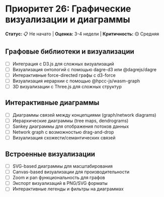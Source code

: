 # Приоритет 26: Графические визуализации и диаграммы

**Статус:** 📋 Не начато | **Оценка:** 3-4 недели | **Критичность:** 🟡 Средняя

## Графовые библиотеки и визуализации
- [ ] Интеграция с D3.js для сложных визуализаций
- [ ] Визуализация онтологий с помощью dagre-d3 или @dagrejs/dagre
- [ ] Интерактивные force-directed графы с d3-force
- [ ] Визуализация иерархии с помощью @hpcc-js/wasm-graph
- [ ] 3D визуализации с Three.js для сложных структур

## Интерактивные диаграммы
- [ ] Диаграммы связей между концепциями (graph/network diagrams)
- [ ] Иерархические диаграммы (tree maps, dendrograms)
- [ ] Sankey диаграммы для отображения потоков данных
- [ ] Network graph с возможностью drag-and-drop
- [ ] Визуализация схожести/семантических связей

## Встроенные визуализации
- [ ] SVG-based диаграммы для масштабирования
- [ ] Canvas-based визуализации для производительности
- [ ] Zoom и pan функциональность для графов
- [ ] Экспорт визуализаций в PNG/SVG форматы
- [ ] Интерактивные легенды и фильтры на диаграммах